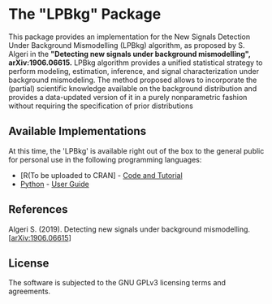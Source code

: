 # The "LPBkg" Package
This package provides an implementation for the New Signals Detection Under Background Mismodelling (LPBkg) algorithm, as proposed by S. Algeri in the **"Detecting new signals under background mismodelling", arXiv:1906.06615.** LPBkg algorithm provides a unified statistical strategy to perform modeling, estimation, inference, and signal characterization under background mismodeling. The method proposed allows to incorporate the (partial) scientific knowledge available on the background distribution and provides a data-updated version of it in a purely nonparametric fashion without requiring the specification of prior distributions

## Available Implementations

At this time, the 'LPBkg' is available right out of the box to the general public for personal use in the following programming languages:
- [R(To be uploaded to CRAN] - [Code and Tutorial](https://drive.google.com/file/d/1nikTqVCR-VIxkOL7F6OQAXYlmeoK-AST/view)
- [Python](https://pypi.org/project/LPBkg/) - [User Guide](https://github.com/Yorkee2018/LPBkg/tree/master/python)

## References

Algeri S. (2019). Detecting new signals under background mismodelling. [[arXiv:1906.06615](https://arxiv.org/pdf/1906.06615.pdf)]

## License

The software is subjected to the GNU GPLv3 licensing terms and agreements.
